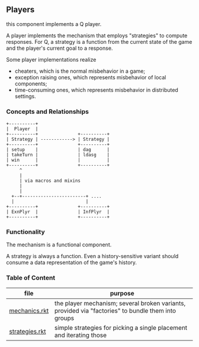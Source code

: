 ## Players 

this component implements a Q player.

A player implements the mechanism that employs "strategies" to compute
responses. For Q, a strategy is a function from the current state
of the game and the player's current goal to a response.

Some player implementations realize 

- cheaters, which is the normal misbehavior in a game;
- exception raising ones, which represents misbehavior of local components;
- time-consuming ones, which represents misbehavior in distributed settings.

### Concepts and Relationships


```
+----------+
|  Player  |
+----------+               +----------+ 
| Strategy | ------------> | Strategy |
+----------+               +----------+ 
| setup    |               | dag      | 
| takeTurn |               | ldasg    | 
| win      |               |          |
+----------+               +----------+
     ^
     |
     | via macros and mixins 
     | 
     |
  +--+------------------------+ .... 
  |                           |
+----------+               +----------+
| ExnPlyr  |               | InfPlyr  |
+----------+               +----------+
```

### Functionality

The mechanism is a functional component.

A strategy is always a function. Even a history-sensitive variant
should consume a data representation of the game's history.  

### Table of Content


| file | purpose |
|--------------------- | ------- |
| [mechanics.rkt](mechanics.rkt) | the player mechanism; several broken variants, provided via "factories" to bundle them into groups | 
| [strategies.rkt](strategies.rkt) | simple strategies for picking a single placement and iterating those | 

